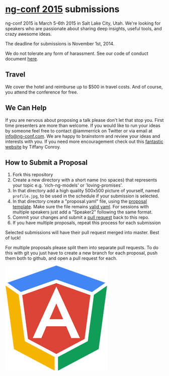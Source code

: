 # [ng-conf 2015](http://ng-conf.org/) submissions

ng-conf 2015 is March 5-6th 2015 in Salt Lake City, Utah. 
We're looking for speakers who are passionate about sharing deep insights, useful tools, and crazy awesome ideas.

The deadline for submissions is November 1st, 2014.

We do not tolerate any form of harassment. See our code of conduct document [here](http://www.ng-conf.org/2014/public/downloads/anti-harassment.pdf).

## Travel

We cover the hotel and reimburse up to $500 in travel costs. And of course, you attend the conference for free.

## We Can Help

If you are nervous about proposing a talk please don't let that stop you. First time presenters are more than welcome. If you would like to run your ideas by someone feel free to contact @iammerrick on Twitter or via email at info@ng-conf.com. We are happy to brainstorm and review your ideas and interests with you. If you need more encouragement check out this [fantastic website](http://weareallaweso.me/) by Tiffany Conroy.

## How to Submit a Proposal

1. Fork this repository
2. Create a new directory with a short name (no spaces) that represents your topic e.g. 'rich-ng-models' or 'loving-promises'.
3. In that directory add a high quality 500x500 picture of yourself, named `profile.jpg`, to be used in the schedule if your submission is selected.
4. In that directory create a "proposal.yaml" file, using the [proposal template](./template/proposal.yaml).
   Make sure the file remains [valid yaml](http://yamllint.com/).
   For sessions with multiple speakers just add a "Speaker2" following the same format.
5. Commit your changes and submit a [pull request](https://help.github.com/articles/creating-a-pull-request) back to this repo.
6. If you have multiple proposals, repeat this process for each submission

Selected submissions will have their pull request merged into master. Best of luck!

For multiple proposals please split them into separate pull requests. To do this with git you just have to create a new branch for each proposal, push them both to github, and open a pull request for each.

![](./logo.png)
